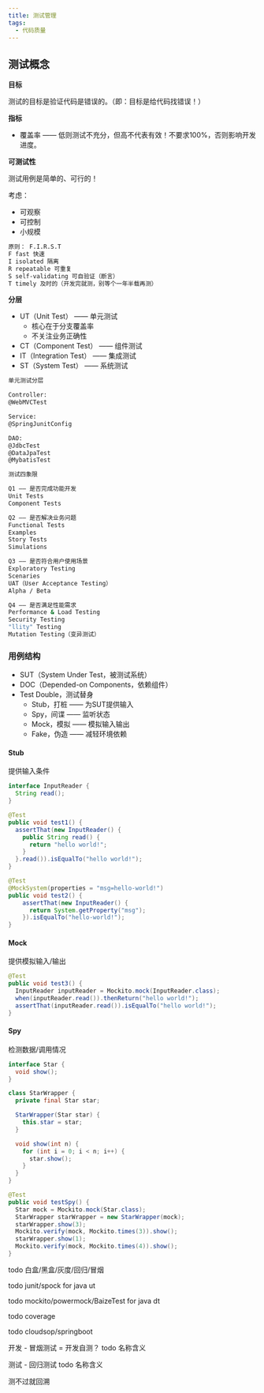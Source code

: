 ```yaml
---
title: 测试管理
tags:
  - 代码质量
---
```


## 测试概念

**目标**

测试的目标是验证代码是错误的。（即：目标是给代码找错误！）

**指标**

+ 覆盖率 —— 低则测试不充分，但高不代表有效！不要求100%，否则影响开发进度。

**可测试性**

测试用例是简单的、可行的！

考虑：

+ 可观察
+ 可控制
+ 小规模

```bash
原则： F.I.R.S.T
F fast 快速
I isolated 隔离
R repeatable 可重复
S self-validating 可自验证（断言）
T timely 及时的（开发完就测，别等个一年半载再测）
```

**分层**

+ UT（Unit Test） —— 单元测试
    + 核心在于分支覆盖率
    + 不关注业务正确性
+ CT（Component Test） —— 组件测试
+ IT（Integration Test） —— 集成测试
+ ST（System Test） —— 系统测试

```bash
单元测试分层

Controller:
@WebMVCTest

Service:
@SpringJunitConfig

DAO:
@JdbcTest
@DataJpaTest
@MybatisTest
```

```bash
测试四象限

Q1 —— 是否完成功能开发
Unit Tests
Component Tests

Q2 —— 是否解决业务问题
Functional Tests
Examples
Story Tests
Simulations

Q3 —— 是否符合用户使用场景
Exploratory Testing
Scenaries
UAT（User Acceptance Testing）
Alpha / Beta

Q4 —— 是否满足性能需求
Performance & Load Testing
Security Testing
"llity" Testing
Mutation Testing（变异测试）
```

### 用例结构

+ SUT（System Under Test，被测试系统）
+ DOC（Depended-on Components，依赖组件）
+ Test Double，测试替身
    + Stub，打桩 —— 为SUT提供输入
    + Spy，间谍 —— 监听状态
    + Mock，模拟 —— 模拟输入输出
    + Fake，伪造 —— 减轻环境依赖

#### Stub

提供输入条件

```java
interface InputReader {
  String read();
}

@Test
public void test1() {
  assertThat(new InputReader() {
    public String read() {
      return "hello world!";
    }
  }.read()).isEqualTo("hello world!");
}

@Test
@MockSystem(properties = "msg=hello-world!")
public void test2() {
    assertThat(new InputReader() {
      return System.getProperty("msg");
    }).isEqualTo("hello-world!");
}
```

#### Mock

提供模拟输入/输出

```java
@Test
public void test3() {
  InputReader inputReader = Mockito.mock(InputReader.class);
  when(inputReader.read()).thenReturn("hello world!");
  assertThat(inputReader.read()).isEqualTo("hello world!");
}
```

#### Spy

检测数据/调用情况

```java
interface Star {
  void show();
}

class StarWrapper {
  private final Star star;

  StarWrapper(Star star) {
    this.star = star;
  }

  void show(int n) {
    for (int i = 0; i < n; i++) {
      star.show();
    }
  }
}

@Test
public void testSpy() {
  Star mock = Mockito.mock(Star.class);
  StarWrapper starWrapper = new StarWrapper(mock);
  starWrapper.show(3);
  Mockito.verify(mock, Mockito.times(3)).show();
  starWrapper.show(1);
  Mockito.verify(mock, Mockito.times(4)).show();
}
```



todo 白盒/黑盒/灰度/回归/冒烟

todo junit/spock for java ut

todo mockito/powermock/BaizeTest for java dt

todo coverage

todo cloudsop/springboot

开发 - 冒烟测试 = 开发自测？ todo 名称含义

测试 - 回归测试 todo 名称含义

测不过就回溯
